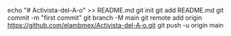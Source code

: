 echo "# Activista-del-A-o" >> README.md
git init
git add README.md
git commit -m "first commit"
git branch -M main
git remote add origin https://github.com/elambmex/Activista-del-A-o.git
git push -u origin main
